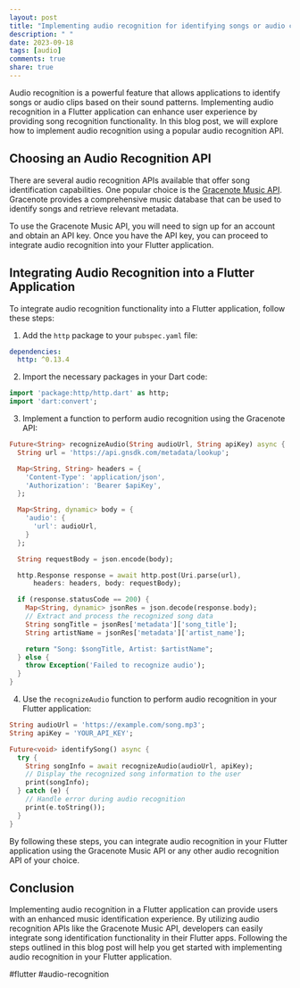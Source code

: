 ```yaml
---
layout: post
title: "Implementing audio recognition for identifying songs or audio clips in a Flutter application"
description: " "
date: 2023-09-18
tags: [audio]
comments: true
share: true
---
```


Audio recognition is a powerful feature that allows applications to identify songs or audio clips based on their sound patterns. Implementing audio recognition in a Flutter application can enhance user experience by providing song recognition functionality. In this blog post, we will explore how to implement audio recognition using a popular audio recognition API.

## Choosing an Audio Recognition API

There are several audio recognition APIs available that offer song identification capabilities. One popular choice is the [Gracenote Music API](https://developer.gracenote.com/music-api). Gracenote provides a comprehensive music database that can be used to identify songs and retrieve relevant metadata.

To use the Gracenote Music API, you will need to sign up for an account and obtain an API key. Once you have the API key, you can proceed to integrate audio recognition into your Flutter application.

## Integrating Audio Recognition into a Flutter Application

To integrate audio recognition functionality into a Flutter application, follow these steps:

1. Add the `http` package to your `pubspec.yaml` file:

```yaml
dependencies:
  http: ^0.13.4
```

2. Import the necessary packages in your Dart code:

```dart
import 'package:http/http.dart' as http;
import 'dart:convert';
```

3. Implement a function to perform audio recognition using the Gracenote API:

```dart
Future<String> recognizeAudio(String audioUrl, String apiKey) async {
  String url = 'https://api.gnsdk.com/metadata/lookup';

  Map<String, String> headers = {
    'Content-Type': 'application/json',
    'Authorization': 'Bearer $apiKey',
  };

  Map<String, dynamic> body = {
    'audio': {
      'url': audioUrl,
    }
  };

  String requestBody = json.encode(body);

  http.Response response = await http.post(Uri.parse(url),
      headers: headers, body: requestBody);

  if (response.statusCode == 200) {
    Map<String, dynamic> jsonRes = json.decode(response.body);
    // Extract and process the recognized song data
    String songTitle = jsonRes['metadata']['song_title'];
    String artistName = jsonRes['metadata']['artist_name'];

    return "Song: $songTitle, Artist: $artistName";
  } else {
    throw Exception('Failed to recognize audio');
  }
}
```

4. Use the `recognizeAudio` function to perform audio recognition in your Flutter application:

```dart
String audioUrl = 'https://example.com/song.mp3';
String apiKey = 'YOUR_API_KEY';

Future<void> identifySong() async {
  try {
    String songInfo = await recognizeAudio(audioUrl, apiKey);
    // Display the recognized song information to the user
    print(songInfo);
  } catch (e) {
    // Handle error during audio recognition
    print(e.toString());
  }
}
```

By following these steps, you can integrate audio recognition in your Flutter application using the Gracenote Music API or any other audio recognition API of your choice.

## Conclusion

Implementing audio recognition in a Flutter application can provide users with an enhanced music identification experience. By utilizing audio recognition APIs like the Gracenote Music API, developers can easily integrate song identification functionality in their Flutter apps. Following the steps outlined in this blog post will help you get started with implementing audio recognition in your Flutter application.

#flutter #audio-recognition